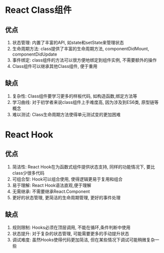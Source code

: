 # React Class组件

## 优点
1. 状态管理: 内置了丰富的API, 如state和setState来管理状态
2. 生命周期方法: class提供了丰富的生命周期方法, componentDidMount, componentDidUpdate
3. 事件绑定: class组件的方法可以很方便地绑定到组件实例, 不需要额外的操作
4. Class组件可以继承其他Class组件, 便于重用

## 缺点

1. 复杂性: Class组件要学习更多的样板代码, 如构造函数,绑定方法等
2. 学习曲线: 对于初学者来说class组件上手难度高, 因为涉及到ES6类, 原型链等概念
3. 难以测试: Class生命周期方法使得单元测试变的更加困难

# React Hook

## 优点
1. 简洁性: React Hook在为函数式组件提供状态支持, 同样的功能情况下, 要比class少很多代码
2. 可组合型: Hook可以组合使用, 使得逻辑更易于复用和组合
3. 易于理解: React Hook语法直观,便于理解
4. 无需继承: 不需要继承React.Component
5. 更好的状态管理, 更简洁的生命周期管理, 更好的事件处理

## 缺点
1. 规则限制: Hooks必须在顶层调用, 不能在循环,条件判断中使用
2. 状态提升: 对于复杂的状态管理, 可能需要更多的手动提升状态
3. 调试难度: 虽然Hooks使得代码更加简洁, 但在某些情况下调试可能稍微复杂一些
